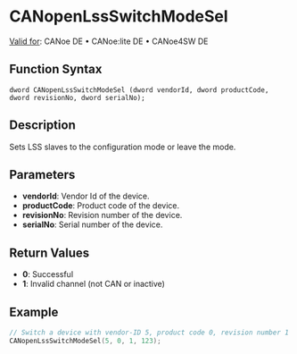 # CANopenLssSwitchModeSel

[Valid for](../../../../Shared/FeatureAvailability.md): CANoe DE • CANoe:lite DE • CANoe4SW DE

## Function Syntax

```
dword CANopenLssSwitchModeSel (dword vendorId, dword productCode, dword revisionNo, dword serialNo);
```

## Description

Sets LSS slaves to the configuration mode or leave the mode.

## Parameters

- **vendorId**: Vendor Id of the device.
- **productCode**: Product code of the device.
- **revisionNo**: Revision number of the device.
- **serialNo**: Serial number of the device.

## Return Values

- **0**: Successful
- **1**: Invalid channel (not CAN or inactive)

## Example

```c
// Switch a device with vendor-ID 5, product code 0, revision number 1 and serial number 123 to configuration mode
CANopenLssSwitchModeSel(5, 0, 1, 123);
```
